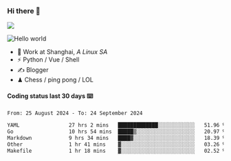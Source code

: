 ### Hi there 👋
![](https://komarev.com/ghpvc/?username=Xuhandsome)


<img src="https://github-readme-stats.vercel.app/api?username=XuHandsome&show_icons=true&theme=merko" alt="Hello world">

<br/>

- 🍻  Work at Shanghai, _A Linux SA_
- ⚡  Python / Vue / Shell
- ✍️  Blogger
- ♟  Chess / ping pong / LOL

#### Coding status last 30 days ⌨️

<!--START_SECTION:waka-->

```txt
From: 25 August 2024 - To: 24 September 2024

YAML                27 hrs 2 mins   █████████████░░░░░░░░░░░░   51.96 %
Go                  10 hrs 54 mins  █████▒░░░░░░░░░░░░░░░░░░░   20.97 %
Markdown            9 hrs 34 mins   ████▓░░░░░░░░░░░░░░░░░░░░   18.39 %
Other               1 hr 41 mins    ▓░░░░░░░░░░░░░░░░░░░░░░░░   03.26 %
Makefile            1 hr 18 mins    ▓░░░░░░░░░░░░░░░░░░░░░░░░   02.52 %
```

<!--END_SECTION:waka-->
